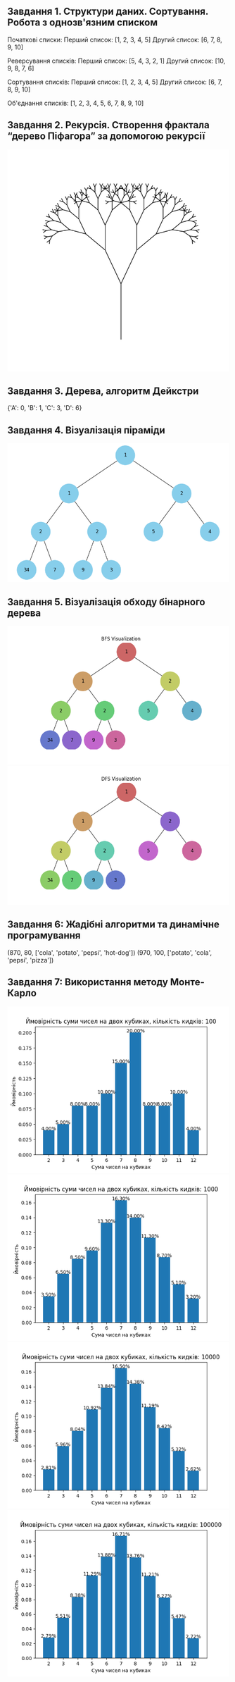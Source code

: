 ## Завдання 1. Структури даних. Сортування. Робота з однозв'язним списком
Початкові списки:
Перший список: [1, 2, 3, 4, 5]
Другий список: [6, 7, 8, 9, 10]

Реверсування списків:
Перший список: [5, 4, 3, 2, 1]
Другий список: [10, 9, 8, 7, 6]

Cортування списків:
Перший список: [1, 2, 3, 4, 5]
Другий список: [6, 7, 8, 9, 10]

Об'єднання списків:
[1, 2, 3, 4, 5, 6, 7, 8, 9, 10]

## Завдання 2. Рекурсія. Створення фрактала “дерево Піфагора” за допомогою рекурсії
![Pifagore_Tree](https://github.com/AESolodchuk/goit-algo-fp/blob/main/results_images/Pifagore_Tree.png)

## Завдання 3. Дерева, алгоритм Дейкстри
{'A': 0, 'B': 1, 'C': 3, 'D': 6}

## Завдання 4. Візуалізація піраміди
![Heap_Tree](https://github.com/AESolodchuk/goit-algo-fp/blob/main/results_images/Heap_tree.png)

## Завдання 5. Візуалізація обходу бінарного дерева
![BFS_Tree](https://github.com/AESolodchuk/goit-algo-fp/blob/main/results_images/BFS_Visualization.png)
![DFS_Tree](https://github.com/AESolodchuk/goit-algo-fp/blob/main/results_images/DFS_Visualization.png)

## Завдання 6: Жадібні алгоритми та динамічне програмування
(870, 80, ['cola', 'potato', 'pepsi', 'hot-dog']) (970, 100, ['potato', 'cola', 'pepsi', 'pizza'])

## Завдання 7: Використання методу Монте-Карло
![Numbers_sum_100](https://github.com/AESolodchuk/goit-algo-fp/blob/main/results_images/Numbers_sum_100.png)
![Numbers_sum_1000](https://github.com/AESolodchuk/goit-algo-fp/blob/main/results_images/Numbers_sum_1000.png)
![Numbers_sum_10000](https://github.com/AESolodchuk/goit-algo-fp/blob/main/results_images/Numbers_sum_10000.png)
![Numbers_sum_100000.png](https://github.com/AESolodchuk/goit-algo-fp/blob/main/results_images/Numbers_sum_100000.png)